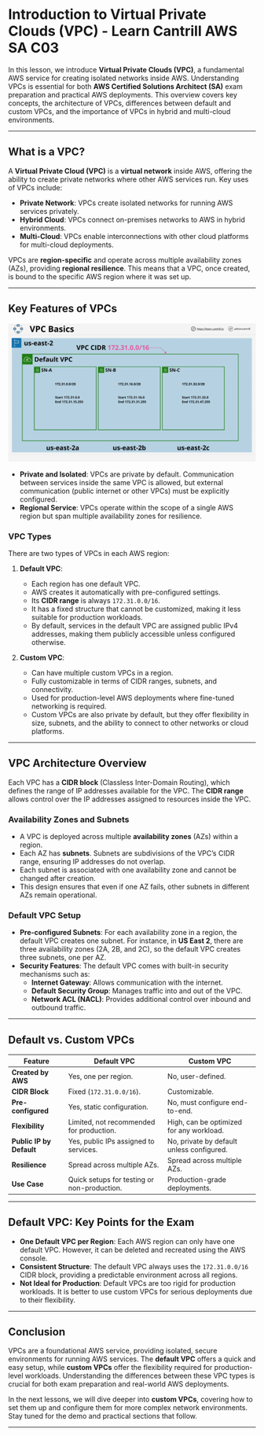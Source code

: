 # Introduction to Virtual Private Clouds (VPC) - Learn Cantrill AWS SA C03

In this lesson, we introduce **Virtual Private Clouds (VPC)**, a fundamental AWS service for creating isolated networks inside AWS. Understanding VPCs is essential for both **AWS Certified Solutions Architect (SA)** exam preparation and practical AWS deployments. This overview covers key concepts, the architecture of VPCs, differences between default and custom VPCs, and the importance of VPCs in hybrid and multi-cloud environments.

---

## What is a VPC?

A **Virtual Private Cloud (VPC)** is a **virtual network** inside AWS, offering the ability to create private networks where other AWS services run. Key uses of VPCs include:

- **Private Network**: VPCs create isolated networks for running AWS services privately.
- **Hybrid Cloud**: VPCs connect on-premises networks to AWS in hybrid environments.
- **Multi-Cloud**: VPCs enable interconnections with other cloud platforms for multi-cloud deployments.

VPCs are **region-specific** and operate across multiple availability zones (AZs), providing **regional resilience**. This means that a VPC, once created, is bound to the specific AWS region where it was set up.

---

## Key Features of VPCs

![alt text](./Images/image-4.png)

- **Private and Isolated**: VPCs are private by default. Communication between services inside the same VPC is allowed, but external communication (public internet or other VPCs) must be explicitly configured.
- **Regional Service**: VPCs operate within the scope of a single AWS region but span multiple availability zones for resilience.

### VPC Types

There are two types of VPCs in each AWS region:

1. **Default VPC**:

   - Each region has one default VPC.
   - AWS creates it automatically with pre-configured settings.
   - Its **CIDR range** is always `172.31.0.0/16`.
   - It has a fixed structure that cannot be customized, making it less suitable for production workloads.
   - By default, services in the default VPC are assigned public IPv4 addresses, making them publicly accessible unless configured otherwise.

2. **Custom VPC**:
   - Can have multiple custom VPCs in a region.
   - Fully customizable in terms of CIDR ranges, subnets, and connectivity.
   - Used for production-level AWS deployments where fine-tuned networking is required.
   - Custom VPCs are also private by default, but they offer flexibility in size, subnets, and the ability to connect to other networks or cloud platforms.

---

## VPC Architecture Overview

Each VPC has a **CIDR block** (Classless Inter-Domain Routing), which defines the range of IP addresses available for the VPC. The **CIDR range** allows control over the IP addresses assigned to resources inside the VPC.

### Availability Zones and Subnets

- A VPC is deployed across multiple **availability zones** (AZs) within a region.
- Each AZ has **subnets**. Subnets are subdivisions of the VPC’s CIDR range, ensuring IP addresses do not overlap.
- Each subnet is associated with one availability zone and cannot be changed after creation.
- This design ensures that even if one AZ fails, other subnets in different AZs remain operational.

### Default VPC Setup

- **Pre-configured Subnets**: For each availability zone in a region, the default VPC creates one subnet. For instance, in **US East 2**, there are three availability zones (2A, 2B, and 2C), so the default VPC creates three subnets, one per AZ.
- **Security Features**: The default VPC comes with built-in security mechanisms such as:
  - **Internet Gateway**: Allows communication with the internet.
  - **Default Security Group**: Manages traffic into and out of the VPC.
  - **Network ACL (NACL)**: Provides additional control over inbound and outbound traffic.

---

## Default vs. Custom VPCs

| **Feature**              | **Default VPC**                             | **Custom VPC**                            |
| ------------------------ | ------------------------------------------- | ----------------------------------------- |
| **Created by AWS**       | Yes, one per region.                        | No, user-defined.                         |
| **CIDR Block**           | Fixed (`172.31.0.0/16`).                    | Customizable.                             |
| **Pre-configured**       | Yes, static configuration.                  | No, must configure end-to-end.            |
| **Flexibility**          | Limited, not recommended for production.    | High, can be optimized for any workload.  |
| **Public IP by Default** | Yes, public IPs assigned to services.       | No, private by default unless configured. |
| **Resilience**           | Spread across multiple AZs.                 | Spread across multiple AZs.               |
| **Use Case**             | Quick setups for testing or non-production. | Production-grade deployments.             |

---

## Default VPC: Key Points for the Exam

- **One Default VPC per Region**: Each AWS region can only have one default VPC. However, it can be deleted and recreated using the AWS console.
- **Consistent Structure**: The default VPC always uses the `172.31.0.0/16` CIDR block, providing a predictable environment across all regions.
- **Not Ideal for Production**: Default VPCs are too rigid for production workloads. It is better to use custom VPCs for serious deployments due to their flexibility.

---

## Conclusion

VPCs are a foundational AWS service, providing isolated, secure environments for running AWS services. The **default VPC** offers a quick and easy setup, while **custom VPCs** offer the flexibility required for production-level workloads. Understanding the differences between these VPC types is crucial for both exam preparation and real-world AWS deployments.

In the next lessons, we will dive deeper into **custom VPCs**, covering how to set them up and configure them for more complex network environments. Stay tuned for the demo and practical sections that follow.

---
